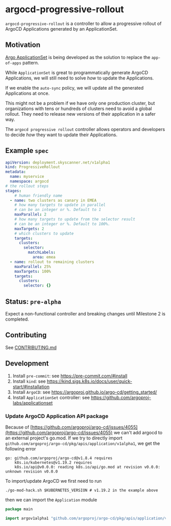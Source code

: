 # argocd-progressive-rollout

`argocd-progressive-rollout` is a controller to allow a progressive rollout of ArgoCD Applications generated by an ApplicationSet.

## Motivation

[Argo ApplicationSet](https://github.com/argoproj-labs/applicationset) is being developed as the solution to replace the `app-of-apps` pattern.

While `ApplicationSet` is great to programmatically generate ArgoCD Applications, we will still need to solve _how_ to update the Applications.

If we enable the `auto-sync` policy, we will update all the generated Applications at once.

This might not be a problem if we have only one production cluster, but organizations with tens or hundreds of clusters need to avoid a global rollout. They need to release new versions of their application in a safer way.

The `argocd progressive rollout` controller allows operators and developers to decide _how_ they want to update their Applications.

## Example `spec`

```yaml
apiVersion: deployment.skyscanner.net/v1alpha1
kind: ProgressiveRollout
metadata:
  name: myservice
  namespace: argocd
# the rollout steps
stages:
    # human friendly name
  - name: two clusters as canary in EMEA
    # how many targets to update in parallel
    # can be an integer or %. Default to 1
    maxParallel: 2
    # how many targets to update from the selector result
    # can be an integer or %. Default to 100%.
    maxTargets: 2
    # which clusters to update
    targets:
      clusters:
        selector:
          matchLabels:
            area: emea
  - name: rollout to remaining clusters
    maxParallel: 25%
    maxTargets: 100%
    targets:
      clusters:
        selector: {}
```

## Status: `pre-alpha`

Expect a non-functional controller and breaking changes until Milestone 2 is completed.

## Contributing

See [CONTRIBUTING.md](./CONTRIBUTING.md)

## Development

1. Install `pre-commit`: see <https://pre-commit.com/#install>
1. Install `kind`: see <https://kind.sigs.k8s.io/docs/user/quick-start/#installation>
1. Install `ArgoCD`: see <https://argoproj.github.io/argo-cd/getting_started/>
1. Install `ApplicationSet` controller: see <https://github.com/argoproj-labs/applicationset>

### Update ArgoCD Application API package

Because of [https://github.com/argoproj/argo-cd/issues/4055](https://github.com/argoproj/argo-cd/issues/4055) we can't add argocd to an external project's go.mod. If we try to directly import `github.com/argoproj/argo-cd/pkg/apis/application/v1alpha1`, we get the following error

```console
go: github.com/argoproj/argo-cd@v1.8.4 requires
	k8s.io/kubernetes@v1.19.2 requires
	k8s.io/api@v0.0.0: reading k8s.io/api/go.mod at revision v0.0.0: unknown revision v0.0.0
```

To import/update ArgoCD we first need to run

```shell
./go-mod-hack.sh $KUBERNETES_VERSION # v1.19.2 in the example above
```

then we can import the `Application` module

```go
package main

import argov1alpha1 "github.com/argoproj/argo-cd/pkg/apis/application/v1alpha1"
```
